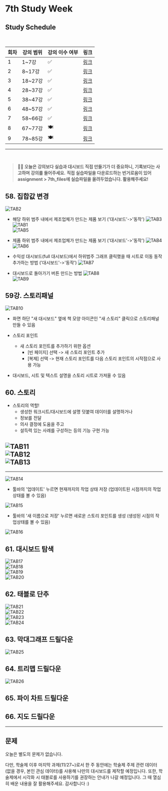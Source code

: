 # 7th Study Week

## Study Schedule
<br>

| 회차 | 강의 범위   | 강의 이수 여부 | 링크                                                                                                     |
|------|-------------|----------------|--------------------------------------------------------------------------------------------------------|
| 1    | 1~7강       | ✅              | [링크](https://www.youtube.com/watch?v=AXkaUrJs-Ko&list=PL87tgIIryGsa5vdz6MsaOEF8PK-YqK3fz&index=84)    |
| 2    | 8~17강      | ✅              | [링크](https://www.youtube.com/watch?v=AXkaUrJs-Ko&list=PL87tgIIryGsa5vdz6MsaOEF8PK-YqK3fz&index=75)    |
| 3    | 18~27강     | ✅              | [링크](https://www.youtube.com/watch?v=AXkaUrJs-Ko&list=PL87tgIIryGsa5vdz6MsaOEF8PK-YqK3fz&index=65)    |
| 4    | 28~37강     | ✅              | [링크](https://www.youtube.com/watch?v=e6J0Ljd6h44&list=PL87tgIIryGsa5vdz6MsaOEF8PK-YqK3fz&index=55)    |
| 5    | 38~47강     | ✅              | [링크](https://www.youtube.com/watch?v=AXkaUrJs-Ko&list=PL87tgIIryGsa5vdz6MsaOEF8PK-YqK3fz&index=45)    |
| 6    | 48~57강     | ✅              | [링크](https://www.youtube.com/watch?v=AXkaUrJs-Ko&list=PL87tgIIryGsa5vdz6MsaOEF8PK-YqK3fz&index=35)    |
| 7    | 58~66강     | ✅             | [링크](https://www.youtube.com/watch?v=AXkaUrJs-Ko&list=PL87tgIIryGsa5vdz6MsaOEF8PK-YqK3fz&index=25)    |
| 8    | 67~77강     | 🍽️             | [링크](https://www.youtube.com/watch?v=AXkaUrJs-Ko&list=PL87tgIIryGsa5vdz6MsaOEF8PK-YqK3fz&index=15)    |
| 9    | 78~85강     | 🍽️             | [링크](https://www.youtube.com/watch?v=AXkaUrJs-Ko&list=PL87tgIIryGsa5vdz6MsaOEF8PK-YqK3fz&index=5)     |
---

<br/>

> **🧞‍♀️ 오늘은 강의보다 실습과 대시보드 직접 만들기가 더 중요하니, 기록보다는 사고하며 강의를 들어주세요.**
> **직접 실습파일을 다운로드하는 번거로움이 있어 assignment > 7th_files에 실습파일을 올려두었습니다. 활용해주세요!**


## 58. 집합값 변경

<!-- 집합값 변경 강의에서 알게 된 점을 적어주세요 -->
![TAB2](./image/week7/Tableau2.png)<br/>

- 해당 하위 범주 내에서 제조업체가 만드는 제품 보기 ('대시보드'->'동작')
![TAB3](./image/week7/Tableau3.png)<br/>
![TAB1](./image/week7/Tableau1.png)<br/>
![TAB5](./image/week7/Tableau1.png)<br/>

- 제품 하위 범주 내에서 제조업체가 만드는 제품 보기 ('대시보드'->'동작')
![TAB4](./image/week7/Tableau4.png)<br/>
![TAB6](./image/week7/Tableau6.png)<br/>

- 수익성 대시보드(full 대시보드)에서 하위범주 그래프 클릭했을 때 시트로 이동 동작 추가하는 방법 ('대시보드'->'동작')
![TAB7](./image/week7/Tableau7.png)<br/>

- 대시보드로 돌아가기 버튼 만드는 방법
![TAB8](./image/week7/Tableau8.png)<br/>
![TAB9](./image/week7/Tableau9.png)<br/>




## 59강. 스토리패널

<!-- 스토리패널 강의에서 알게 된 점을 적어주세요 -->
![TAB10](./image/week7/Tableau10.png)<br/>
- 화면 하단 "새 대시보드" 옆에 책 모양 아이콘인 "새 스토리" 클릭으로 스토리패널 만들 수 있음

- 스토리 포인트
    - 새 스토리 포인트를 추가하기 위한 옵션
        - [빈 페이지] 선택 -> 새 스토리 포인트 추가
        - [복제] 선택 -> 현재 스토리 포인트를 다음 스토리 포인트의 시작점으로 사용 가능

 - 대시보드, 시트 및 텍스트 설명을 스토리 시트로 가져올 수 있음


## 60. 스토리

<!-- 알게 된 점을 적고, 아래 질문에 답해보세요 :) -->

- 스토리의 역할!
    - 생성한 워크시트/대시보드에 설명 덧붙여 데이터를 설명하거나
    - 정보를 전달
    - 의사 결정에 도움을 주고
    - 설득력 있는 사례를 구성하는 등의 기능 구현 가능

![TAB11](./image/week7/Tableau11.png)<br/>
![TAB12](./image/week7/Tableau12.png)<br/>
![TAB13](./image/week7/Tableau13.png)<br/>
------------------------------------------------------
------------------------------------------------------
![TAB14](./image/week7/Tableau14.png)<br/>
- 툴바의 '업데이트' 누르면 현재까지의 작업 상태 저장 (업데이트된 시점까지의 작업상태를 볼 수 있음)

![TAB15](./image/week7/Tableau15.png)<br/>
- 툴바의 '새 이름으로 저장' 누르면 새로운 스토리 포인트를 생성 (생성된 시점의 작업상태를 볼 수 있음)

![TAB16](./image/week7/Tableau16.png)<br/>


## 61. 대시보드 탐색

<!-- 대시보드 탐색 강의에서 알게 된 점을 적어주세요 -->

![TAB17](./image/week7/Tableau17.png)<br/>
![TAB18](./image/week7/Tableau18.png)<br/>
![TAB19](./image/week7/Tableau19.png)<br/>
![TAB20](./image/week7/Tableau20.png)<br/>


## 62. 태블로 단추

<!-- 태블로 단추 강의에서 알게 된 점을 적어주세요 -->
![TAB21](./image/week7/Tableau21.png)<br/>
![TAB22](./image/week7/Tableau22.png)<br/>
![TAB23](./image/week7/Tableau23.png)<br/>
![TAB24](./image/week7/Tableau24.png)<br/>

## 63. 막대그래프 드릴다운

<!-- 막대그래프 드릴다운에 대해 알게 된 점을 적어주세요 -->

![TAB25](./image/week7/Tableau25.png)<br/>

## 64. 트리맵 드릴다운

<!-- 트리맵 드릴다운에 대해 알게 된 점을 적어주세요 -->
![TAB26](./image/week7/Tableau26.png)<br/>

## 65. 파이 차트 드릴다운

<!-- 파일 차트 드릴다운에 대해 알게 된 점을 적어주세요 -->

## 66. 지도 드릴다운

<!-- 지도 드릴다운에 대해 알게 된 점을 적어주세요 -->

---

## 문제

오늘은 별도의 문제가 없습니다.

다만, 학술제 이후 마지막 과제(11/27~)로서 한 주 동안에는 학술제 주제 관련 데이터(없을 경우, 본인 관심 데이터)를 사용해 나만의 대시보드를 제작할 예정입니다. 또한, 학술제에서 시각화 시 태블로를 사용하기를 권장하는 안내가 나갈 예정입니다.
그 때 열심히 배운 내용을 잘 활용해주세요. 감사합니다 :)
